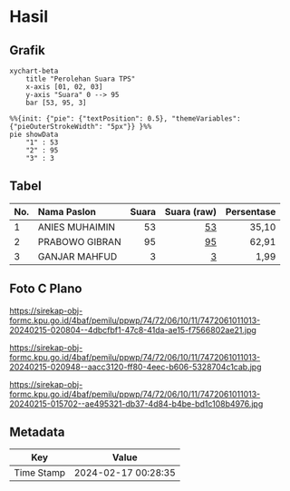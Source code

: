 # Hasil

## Grafik

```mermaid
xychart-beta
    title "Perolehan Suara TPS"
    x-axis [01, 02, 03]
    y-axis "Suara" 0 --> 95
    bar [53, 95, 3]
```

```mermaid
%%{init: {"pie": {"textPosition": 0.5}, "themeVariables": {"pieOuterStrokeWidth": "5px"}} }%%
pie showData
    "1" : 53
    "2" : 95
    "3" : 3
```

## Tabel

| No. | Nama Paslon    | Suara | Suara (raw) | Persentase |
|:--- |:-------------- | -----:| -----------:| ----------:|
| 1   | ANIES MUHAIMIN | 53    | [53][p-1]   | 35,10      |
| 2   | PRABOWO GIBRAN | 95    | [95][p-2]   | 62,91      |
| 3   | GANJAR MAHFUD  | 3     | [3][p-3]    | 1,99       |


[p-1]: https://github.com/gigit-pemilu/pemilu-2024-74-sulawesi-tenggara/blob/main/pilpres/hitung-suara/sub/74-sulawesi-tenggara/sub/72-kota-bau-bau/sub/06-murhum/sub/1011-tanganapada/sub/013-tps/sub/paslon-1.txt
[p-2]: https://github.com/gigit-pemilu/pemilu-2024-74-sulawesi-tenggara/blob/main/pilpres/hitung-suara/sub/74-sulawesi-tenggara/sub/72-kota-bau-bau/sub/06-murhum/sub/1011-tanganapada/sub/013-tps/sub/paslon-2.txt
[p-3]: https://github.com/gigit-pemilu/pemilu-2024-74-sulawesi-tenggara/blob/main/pilpres/hitung-suara/sub/74-sulawesi-tenggara/sub/72-kota-bau-bau/sub/06-murhum/sub/1011-tanganapada/sub/013-tps/sub/paslon-3.txt

## Foto C Plano

https://sirekap-obj-formc.kpu.go.id/4baf/pemilu/ppwp/74/72/06/10/11/7472061011013-20240215-020804--4dbcfbf1-47c8-41da-ae15-f7566802ae21.jpg

https://sirekap-obj-formc.kpu.go.id/4baf/pemilu/ppwp/74/72/06/10/11/7472061011013-20240215-020948--aacc3120-ff80-4eec-b606-5328704c1cab.jpg

https://sirekap-obj-formc.kpu.go.id/4baf/pemilu/ppwp/74/72/06/10/11/7472061011013-20240215-015702--ae495321-db37-4d84-b4be-bd1c108b4976.jpg


## Metadata

| Key        | Value               |
| ---------- | ------------------- |
| Time Stamp | 2024-02-17 00:28:35 |



